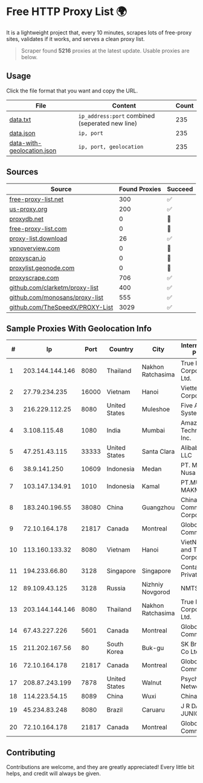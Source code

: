 
# Free HTTP Proxy List 🌍

It is a lightweight project that, every 10 minutes, scrapes lots of free-proxy sites, validates if it works, and serves a clean proxy list.


> Scraper found **5216** proxies at the latest update. Usable proxies are below.

## Usage

Click the file format that you want and copy the URL.


|File|Content|Count|
|----|-------|-----|
|[data.txt](https://raw.githubusercontent.com/themiralay/Proxy-List-World/master/data.txt)|`ip_address:port` combined (seperated new line)|235|
|[data.json](https://raw.githubusercontent.com/themiralay/Proxy-List-World/master/data.json)|`ip, port`|235|
|[data-with-geolocation.json](https://raw.githubusercontent.com/themiralay/Proxy-List-World/master/data-with-geolocation.json)|`ip, port, geolocation`|235|

## Sources

|Source|Found Proxies|Succeed|
|------|-------------|-------|
|[free-proxy-list.net](https://free-proxy-list.net)|300|✅|
|[us-proxy.org](https://www.us-proxy.org)|200|✅|
|[proxydb.net](http://proxydb.net)|0|🚫|
|[free-proxy-list.com](https://free-proxy-list.com/?page=&port=&type%5B%5D=http&type%5B%5D=https&up_time=0&search=Search)|0|🚫|
|[proxy-list.download](https://www.proxy-list.download/HTTP)|26|✅|
|[vpnoverview.com](https://vpnoverview.com/privacy/anonymous-browsing/free-proxy-servers)|0|🚫|
|[proxyscan.io](https://www.proxyscan.io)|0|🚫|
|[proxylist.geonode.com](https://proxylist.geonode.com/api/proxy-list?limit=300&page=1&sort_by=lastChecked&sort_type=desc&protocols=http,https)|0|🚫|
|[proxyscrape.com](https://api.proxyscrape.com/v2/?request=displayproxies&protocol=http&timeout=10000&country=all&ssl=all&anonymity=all)|706|✅|
|[github.com/clarketm/proxy-list](https://raw.githubusercontent.com/clarketm/proxy-list/master/proxy-list-raw.txt)|400|✅|
|[github.com/monosans/proxy-list](https://raw.githubusercontent.com/monosans/proxy-list/main/proxies/http.txt)|555|✅|
|[github.com/TheSpeedX/PROXY-List](https://raw.githubusercontent.com/TheSpeedX/PROXY-List/master/http.txt)|3029|✅|


## Sample Proxies With Geolocation Info

|#|Ip|Port|Country|City|Internet Service Provider|
|-|--|----|-------|----|-------------------------|
|1|203.144.144.146|8080|Thailand|Nakhon Ratchasima|True Internet Corporation CO. Ltd.|
|2|27.79.234.235|16000|Vietnam|Hanoi|Viettel Corporation|
|3|216.229.112.25|8080|United States|Muleshoe|Five Area Systems, LLC|
|4|3.108.115.48|1080|India|Mumbai|Amazon Technologies Inc.|
|5|47.251.43.115|33333|United States|Santa Clara|Alibaba Cloud LLC|
|6|38.9.141.250|10609|Indonesia|Medan|PT. Media Antar Nusa|
|7|103.147.134.91|1010|Indonesia|Kamal|PT.MURNI MAKMUR ABADI|
|8|183.240.196.55|38080|China|Guangzhou|China Mobile Communications Corporation|
|9|72.10.164.178|21817|Canada|Montreal|GloboTech Communications|
|10|113.160.133.32|8080|Vietnam|Hanoi|VietNam Post and Telecom Corporation|
|11|194.233.66.80|3128|Singapore|Singapore|Contabo Asia Private Limited|
|12|89.109.43.125|3128|Russia|Nizhniy Novgorod|NMTS|
|13|203.144.144.146|8080|Thailand|Nakhon Ratchasima|True Internet Corporation CO. Ltd.|
|14|67.43.227.226|5601|Canada|Montreal|GloboTech Communications|
|15|211.202.167.56|80|South Korea|Buk-gu|SK Broadband Co Ltd|
|16|72.10.164.178|21817|Canada|Montreal|GloboTech Communications|
|17|208.87.243.199|7878|United States|Walnut|Psychz Networks|
|18|114.223.54.15|8089|China|Wuxi|Chinanet|
|19|45.234.83.248|8080|Brazil|Caruaru|J R DA PAZ JUNIOR|
|20|72.10.164.178|21817|Canada|Montreal|GloboTech Communications|



## Contributing

Contributions are welcome, and they are greatly appreciated! Every
little bit helps, and credit will always be given.

